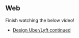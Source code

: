 ## Web

Finish watching the below video!

* [Design Uber/Lyft continued](https://www.youtube.com/watch?v=J3DY3Te3A_A)